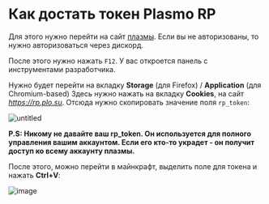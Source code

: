 # Как достать токен Plasmo RP
Для этого нужно перейти на сайт [плазмы](https://rp.plo.su/).
Если вы не авторизованы, то нужно авторизоваться через дискорд.

После этого нужно нажать `F12`.
У вас откроется панель с инструментами разработчика.

Нужно будет перейти на вкладку **Storage** (для Firefox) / **Application** (для Chromium-based)
Здесь нужно нажать на вкладку **Cookies**, на сайт *https://rp.plo.su*.
Отсюда нужно скопировать значение поля `rp_token`:

![untitled](https://user-images.githubusercontent.com/52829258/220259633-e330f303-32a7-4ff7-bda0-2e44afcb2ea0.png)

**P.S: Никому не давайте ваш rp_token. Он используется для полного управления вашим аккаунтом. Если его кто-то украдет - он получит доступ ко всему аккаунту плазмы.**

После этого, можно перейти в майнкрафт, выделить поле для токена и нажать **Ctrl+V**:

![image](https://user-images.githubusercontent.com/52829258/222186174-c13f1a06-fc95-47d5-aec3-813e3f904546.png)
